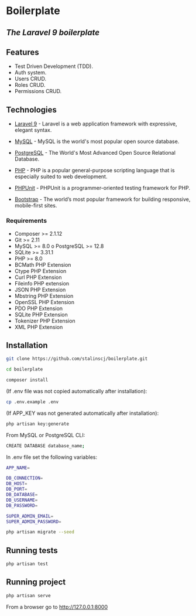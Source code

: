 # Boilerplate

## _The Laravel 9 boilerplate_

## Features

- Test Driven Development (TDD).
- Auth system.
- Users CRUD.
- Roles CRUD.
- Permissions CRUD.


## Technologies

- [Laravel 9] - Laravel is a web application framework with expressive, elegant syntax.
- [MySQL] - MySQL is the world's most popular open source database.
- [PostgreSQL] - The World's Most Advanced Open Source Relational Database.
- [PHP] - PHP is a popular general-purpose scripting language that is especially suited to web development.
- [PHPUnit] - PHPUnit is a programmer-oriented testing framework for PHP.

- [Bootstrap] - The world’s most popular framework for building responsive, mobile-first sites.


### Requirements

- Composer >= 2.1.12
- Git >= 2.11
- MySQL >= 8.0 o PostgreSQL >= 12.8
- SQLite >= 3.31.1
- PHP >= 8.0
- BCMath PHP Extension
- Ctype PHP Extension
- Curl PHP Extension
- Fileinfo PHP extension
- JSON PHP Extension
- Mbstring PHP Extension
- OpenSSL PHP Extension
- PDO PHP Extension
- SQLite PHP Extension
- Tokenizer PHP Extension
- XML PHP Extension


## Installation

```sh
git clone https://github.com/stalinscj/boilerplate.git
```

```sh
cd boilerplate
```

```sh
composer install
```

(If .env file was not copied automatically after installation):

```sh
cp .env.example .env
```

(If APP_KEY was not generated automatically after installation):

```sh
php artisan key:generate
```

From MySQL or PostgreSQL CLI:

```sh
CREATE DATABASE database_name;
```

In .env file set the following variables:

```sh
APP_NAME=

DB_CONNECTION=
DB_HOST=
DB_PORT=
DB_DATABASE=
DB_USERNAME=
DB_PASSWORD=

SUPER_ADMIN_EMAIL=
SUPER_ADMIN_PASSWORD=
```

```sh
php artisan migrate --seed
```


## Running tests

```sh
php artisan test
```

## Running project

```sh
php artisan serve
```

From a browser go to http://127.0.0.1:8000


[//]: # (Links)

[Laravel 9]: <https://laravel.com>
[MySQL]: <https://www.mysql.com>
[PostgreSQL]: <https://www.postgresql.org>
[PHP]: <https://www.php.net>
[PHPUnit]: <https://phpunit.de>
[Bootstrap]: <https://getbootstrap.com>
